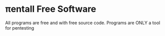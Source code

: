 <h1>πentall Free Software</h1>
All programs are free and with free source code. Programs are ONLY a tool for pentesting

